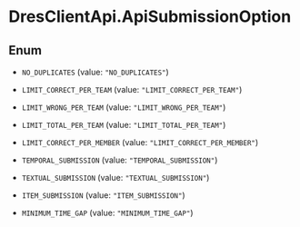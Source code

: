 # DresClientApi.ApiSubmissionOption

## Enum


* `NO_DUPLICATES` (value: `"NO_DUPLICATES"`)

* `LIMIT_CORRECT_PER_TEAM` (value: `"LIMIT_CORRECT_PER_TEAM"`)

* `LIMIT_WRONG_PER_TEAM` (value: `"LIMIT_WRONG_PER_TEAM"`)

* `LIMIT_TOTAL_PER_TEAM` (value: `"LIMIT_TOTAL_PER_TEAM"`)

* `LIMIT_CORRECT_PER_MEMBER` (value: `"LIMIT_CORRECT_PER_MEMBER"`)

* `TEMPORAL_SUBMISSION` (value: `"TEMPORAL_SUBMISSION"`)

* `TEXTUAL_SUBMISSION` (value: `"TEXTUAL_SUBMISSION"`)

* `ITEM_SUBMISSION` (value: `"ITEM_SUBMISSION"`)

* `MINIMUM_TIME_GAP` (value: `"MINIMUM_TIME_GAP"`)


